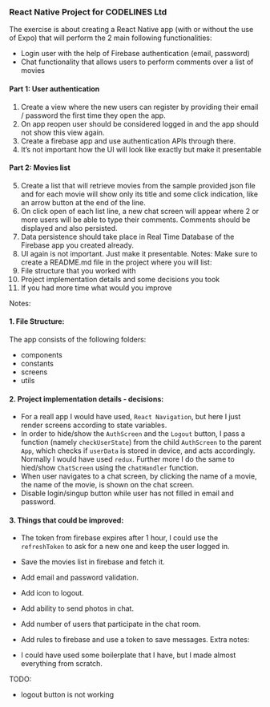 ### React Native Project for CODELINES Ltd

The exercise is about creating a React Native app (with or without the use of
Expo) that will perform the 2 main following functionalities:

- Login user with the help of Firebase authentication (email, password)
- Chat functionality that allows users to perform comments over a list of
  movies

#### Part 1: User authentication

1. Create a view where the new users can register by providing their email /
   password the first time they open the app.
2. On app reopen user should be considered logged in and the app should
   not show this view again.
3. Create a firebase app and use authentication APIs through there.
4. It’s not important how the UI will look like exactly but make it presentable

#### Part 2: Movies list

5. Create a list that will retrieve movies from the sample provided json file
   and for each movie will show only its title and some click indication, like an
   arrow button at the end of the line.
6. On click open of each list line, a new chat screen will appear where 2 or
   more users will be able to type their comments. Comments should be
   displayed and also persisted.
7. Data persistence should take place in Real Time Database of the Firebase
   app you created already.
8. UI again is not important. Just make it presentable.
   Notes:
   Make sure to create a README.md file in the project where you will list:
9. File structure that you worked with
10. Project implementation details and some decisions you took
11. If you had more time what would you improve

Notes:

#### 1. File Structure:

The app consists of the following folders:

- components
- constants
- screens
- utils

#### 2. Project implementation details - decisions:

- For a reall app I would have used, `React Navigation`, but here I just render screens according to state variables.
- In order to hide/show the `AuthScreen` and the `Logout` button, I pass a function (namely `checkUserState`) from the child `AuthScreen` to the parent `App`, which checks if `userData` is stored in device, and acts accordingly. Normally I would have used `redux`. Further more I do the same to hied/show `ChatScreen` using the `chatHandler` function.
- When user navigates to a chat screen, by clicking the name of a movie, the name of the movie, is shown on the chat screen.
- Disable login/singup button while user has not filled in email and password.

#### 3. Things that could be improved:

- The token from firebase expires after 1 hour, I could use the `refreshToken` to ask for a new one and keep the user logged in.
- Save the movies list in firebase and fetch it.
- Add email and password validation.
- Add icon to logout.
- Add ability to send photos in chat.
- Add number of users that participate in the chat room.
- Add rules to firebase and use a token to save messages.
  Extra notes:

- I could have used some boilerplate that I have, but I made almost everything from scratch.

TODO:

- logout button is not working
